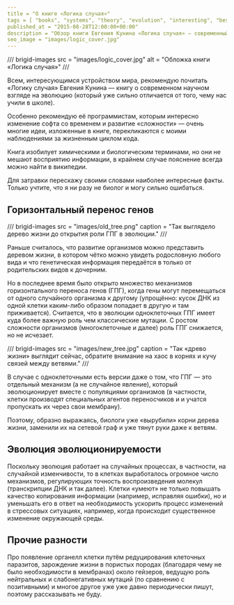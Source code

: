 ```yaml
---
title = "О книге «Логика случая»"
tags = [ "books", "systems", "theory", "evolution", "interesting", "best"]
published_at = "2015-08-28T12:00:00+00:00"
description = "Обзор книги Евгения Кунина «Логика случая» — современный взгляд на эволюцию."
seo_image = "images/logic_cover.jpg"
---
```


/// brigid-images
src = "images/logic_cover.jpg"
alt = "Обложка книги «Логика случая»"
///

Всем, интересующимся устройством мира, рекомендую почитать «Логику случая» Евгения Кунина — книгу о современном научном взгляде на эволюцию (который уже сильно отличается от того, чему нас учили в школе).

Особенно рекомендую её программистам, которым интересно изменение софта со временем и развитие «сложности» — очень многие идеи, изложенные в книге, перекликаются с моими наблюдениями за жизненным циклом кода.

Книга изобилует химическими и биологическим терминами, но они не мешают восприятию информации, в крайнем случае пояснение всегда можно найти в википедии.

Для затравки перескажу своими словами наиболее интересные факты. Только учтите, что я ни разу не биолог и могу сильно ошибаться.

<!-- more -->

## Горизонтальный перенос генов

/// brigid-images
src = "images/old_tree.png"
caption = "Так выглядело дерево жизни до открытия роли ГПГ в эволюции."
///

Раньше считалось, что развитие организмов можно представить деревом жизни, в котором чётко можно увидеть родословную любого вида и что генетическая информация передаётся в только от родительских видов к дочерним.

Но в последнее время было открыто множество механизмов горизонтального переноса генов (ГПГ), когда гены могут перемещаться от одного случайного организма к другому (упрощённо: кусок ДНК из одной клетки каким-либо образом попадает в другую и там приживается). Считается, что в эволюции одноклеточных ГПГ имеет куда более важную роль чем классические мутации. С ростом сложности организмов (многоклеточные и далее) роль ГПГ снижается, но не исчезает.

/// brigid-images
src = "images/new_tree.jpg"
caption = "Так «древо жизни» выглядит сейчас, обратите внимание на хаос в корнях и кучу связей между ветвями."
///

В случае с одноклеточными есть версии даже о том, что ГПГ — это отдельный механизм (а не случайное явление), который эволюционирует вместе с популяциями организмов (в частности, клетки производят специальных агентов переносчиков и и учатся пропускать их через свои мембрану).

Поэтому, образно выражаясь, биологи уже «вырубили» корни дерева жизни, заменили их на сетевой граф и уже тянут руки даже к ветвям.

## Эволюция эволюционируемости

Поскольку эволюция работает на случайных процессах, в частности, на случайной изменчивости, то в клетках выработалось огромное число механизмов, регулирующих точность воспроизведения молекул (транскрипции ДНК и так далее). Клетки «умеют» не только повышать качество копирования информации (например, исправляя ошибки), но и уменьшать его в ответ на необходимость ускорить процесс изменений в стрессовых ситуациях, например, когда происходит существенное изменение окружающей среды.

## Прочие разности

Про появление органелл клетки путём редуцирования клеточных паразитов, зарождение жизни в пористых породах (благодаря чему не было необходимости в мембранах) около гейзеров, ведущую роль нейтральных и слабонегативных мутаций (по сравнению с позитивными) и многое другое уже уже давно периодически пишут, поэтому рассказывать не буду.
